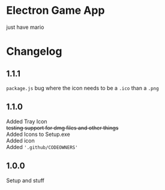 # Electron Game App
just have mario

# Changelog
## **1.1.1**
``package.js`` bug where the icon needs to be a ``.ico`` than a ``.png`` <br>

## **1.1.0**
Added Tray Icon<br>
~~testing support for dmg files and other things<br>~~
Added Icons to Setup.exe<br>
Added icon <br>
Added ``'.github/CODEOWNERS'``<br>


## **1.0.0**
Setup and stuff